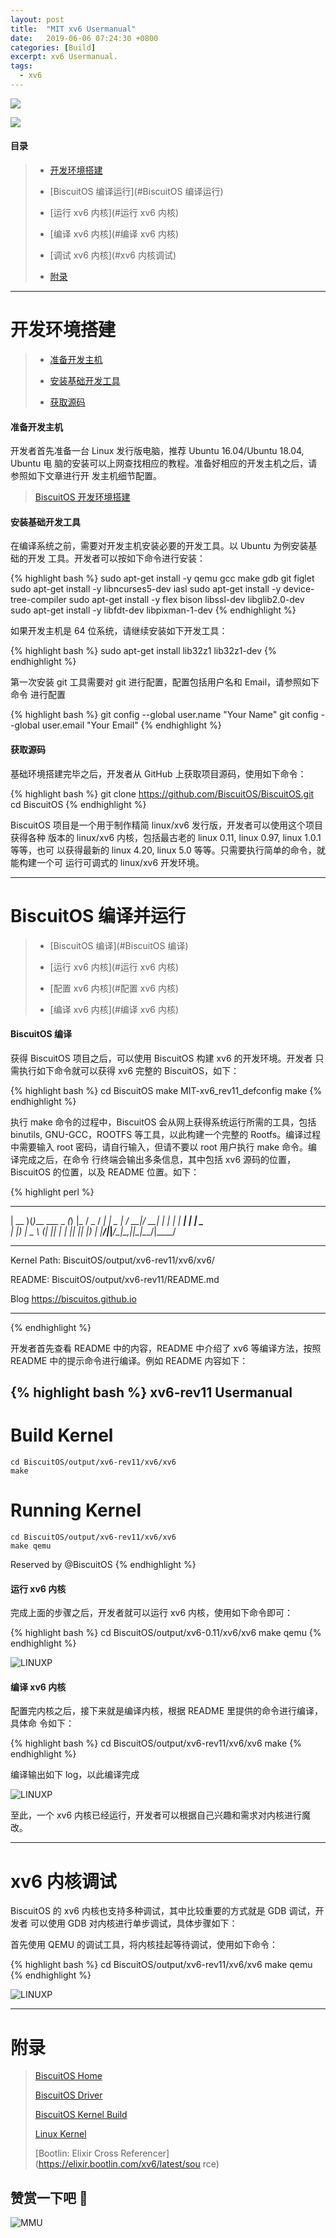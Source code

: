 ```yaml
---
layout: post
title:  "MIT xv6 Usermanual"
date:   2019-06-06 07:24:30 +0800
categories: [Build]
excerpt: xv6 Usermanual.
tags:
  - xv6
---
```


![](https://gitee.com/BiscuitOS_team/PictureSet/raw/Gitee/BiscuitOS/kernel/IND00000L0.PNG)

![](https://gitee.com/BiscuitOS_team/PictureSet/raw/Gitee/RPI/RPI100100.png)

#### 目录

> - [开发环境搭建](#开发环境搭建)
>
> - [BiscuitOS 编译运行](#BiscuitOS 编译运行)
>
> - [运行 xv6 内核](#运行 xv6 内核)
>
> - [编译 xv6 内核](#编译 xv6 内核)
>
> - [调试 xv6 内核](#xv6 内核调试)
>
> - [附录](#附录)

-----------------------------------------------

# <span id="开发环境搭建">开发环境搭建</span>

> - [准备开发主机](#准备开发主机)
>
> - [安装基础开发工具](#安装基础开发工具)
>
> - [获取源码](#获取源码)

#### <span id="准备开发主机">准备开发主机</span>

开发者首先准备一台 Linux 发行版电脑，推荐 Ubuntu 16.04/Ubuntu 18.04, Ubuntu 电
脑的安装可以上网查找相应的教程。准备好相应的开发主机之后，请参照如下文章进行开
发主机细节配置。

> [BiscuitOS 开发环境搭建](https://biscuitos.github.io/blog/PlatformBuild/)

#### <span id="安装基础开发工具">安装基础开发工具</span>

在编译系统之前，需要对开发主机安装必要的开发工具。以 Ubuntu 为例安装基础的开发
工具。开发者可以按如下命令进行安装：

{% highlight bash %}
sudo apt-get install -y qemu gcc make gdb git figlet
sudo apt-get install -y libncurses5-dev iasl
sudo apt-get install -y device-tree-compiler
sudo apt-get install -y flex bison libssl-dev libglib2.0-dev
sudo apt-get install -y libfdt-dev libpixman-1-dev
{% endhighlight %}

如果开发主机是 64 位系统，请继续安装如下开发工具：

{% highlight bash %}
sudo apt-get install lib32z1 lib32z1-dev
{% endhighlight %}

第一次安装 git 工具需要对 git 进行配置，配置包括用户名和 Email，请参照如下命令
进行配置

{% highlight bash %}
git config --global user.name "Your Name"
git config --global user.email "Your Email"
{% endhighlight %}


#### <span id="获取源码">获取源码</span>

基础环境搭建完毕之后，开发者从 GitHub 上获取项目源码，使用如下命令：

{% highlight bash %}
git clone https://github.com/BiscuitOS/BiscuitOS.git
cd BiscuitOS
{% endhighlight %}

BiscuitOS 项目是一个用于制作精简 linux/xv6 发行版，开发者可以使用这个项目获得各种
版本的 linux/xv6 内核，包括最古老的 linux 0.11, linux 0.97, linux 1.0.1 等等，也可
以获得最新的 linux 4.20, linux 5.0 等等。只需要执行简单的命令，就能构建一个可
运行可调式的 linux/xv6 开发环境。

------------------------------------------------------

# <span id="BiscuitOS 编译运行">BiscuitOS 编译并运行</span>

> - [BiscuitOS 编译](#BiscuitOS 编译)
>
> - [运行 xv6 内核](#运行 xv6 内核)
>
> - [配置 xv6 内核](#配置 xv6 内核)
>
> - [编译 xv6 内核](#编译 xv6 内核)
>

#### <span id="BiscuitOS 编译">BiscuitOS 编译</span>

获得 BiscuitOS 项目之后，可以使用 BiscuitOS 构建 xv6 的开发环境。开发者
只需执行如下命令就可以获得 xv6 完整的 BiscuitOS，如下：

{% highlight bash %}
cd BiscuitOS
make MIT-xv6_rev11_defconfig
make
{% endhighlight %}

执行 make 命令的过程中，BiscuitOS 会从网上获得系统运行所需的工具，包括
binutils, GNU-GCC，ROOTFS 等工具，以此构建一个完整的 Rootfs。编译过程中需要输入
root 密码，请自行输入，但请不要以 root 用户执行 make 命令。编译完成之后，在命令
行终端会输出多条信息，其中包括 xv6 源码的位置，BiscuitOS 的位置，以及 README
位置。如下：

{% highlight perl %}
 ____  _                _ _    ___  ____
| __ )(_)___  ___ _   _(_) |_ / _ \/ ___|
|  _ \| / __|/ __| | | | | __| | | \___ \
| |_) | \__ \ (__| |_| | | |_| |_| |___) |
|____/|_|___/\___|\__,_|_|\__|\___/|____/

*******************************************************************
Kernel Path:
 BiscuitOS/output/xv6-rev11/xv6/xv6/

README:
 BiscuitOS/output/xv6-rev11/README.md

Blog
 https://biscuitos.github.io
*******************************************************************
{% endhighlight %}

开发者首先查看 README 中的内容，README 中介绍了 xv6 等编译方法，按照 README
中的提示命令进行编译。例如 README 内容如下：

{% highlight bash %}
xv6-rev11 Usermanual
----------------------------

# Build Kernel

```
cd BiscuitOS/output/xv6-rev11/xv6/xv6
make
```

# Running Kernel

```
cd BiscuitOS/output/xv6-rev11/xv6/xv6
make qemu
```

Reserved by @BiscuitOS
{% endhighlight %}

#### <span id="运行 xv6 内核">运行 xv6 内核</span>

完成上面的步骤之后，开发者就可以运行 xv6 内核，使用如下命令即可：

{% highlight bash %}
cd BiscuitOS/output/xv6-0.11/xv6/xv6
make qemu
{% endhighlight %}

![LINUXP](https://gitee.com/BiscuitOS_team/PictureSet/raw/Gitee/BiscuitOS/boot/BOOT000130.png)

#### <span id="编译 xv6 内核">编译 xv6 内核</span>

配置完内核之后，接下来就是编译内核，根据 README 里提供的命令进行编译，具体命
令如下：

{% highlight bash %}
cd BiscuitOS/output/xv6-rev11/xv6/xv6
make
{% endhighlight %}

编译输出如下 log，以此编译完成

![LINUXP](https://gitee.com/BiscuitOS_team/PictureSet/raw/Gitee/BiscuitOS/boot/BOOT000129.png)

至此，一个 xv6 内核已经运行，开发者可以根据自己兴趣和需求对内核进行魔改。

-----------------------------------------------------

# <span id="xv6 内核调试">xv6 内核调试</span>

BiscuitOS 的 xv6 内核也支持多种调试，其中比较重要的方式就是 GDB 调试，开发者
可以使用 GDB 对内核进行单步调试，具体步骤如下：

首先使用 QEMU 的调试工具，将内核挂起等待调试，使用如下命令：

{% highlight bash %}
cd BiscuitOS/output/xv6-rev11/xv6/xv6
make qemu
{% endhighlight %}

![LINUXP](https://gitee.com/BiscuitOS_team/PictureSet/raw/Gitee/BiscuitOS/boot/BOOT000131.png)


-----------------------------------------------

# <span id="附录">附录</span>

> [BiscuitOS Home](https://biscuitos.github.io/)
>
> [BiscuitOS Driver](https://biscuitos.github.io/blog/BiscuitOS_Catalogue/)
>
> [BiscuitOS Kernel Build](https://biscuitos.github.io/blog/Kernel_Build/)
>
> [Linux Kernel](https://www.kernel.org/)
>
> [Bootlin: Elixir Cross Referencer](https://elixir.bootlin.com/xv6/latest/sou
rce)

## 赞赏一下吧 🙂

![MMU](https://gitee.com/BiscuitOS_team/PictureSet/raw/Gitee/BiscuitOS/kernel/HAB000036.jpg)
